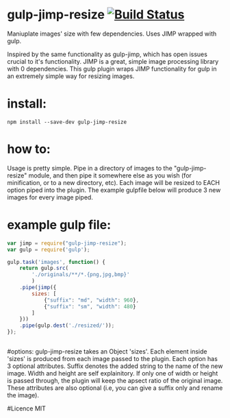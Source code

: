 # gulp-jimp-resize [![Build Status](https://travis-ci.org/CSKingMartin/gulp-jimp-resize.svg?branch=master)](https://travis-ci.org/CSKingMartin/gulp-jimp-resize)
Maniuplate images' size with few dependencies. Uses JIMP wrapped with gulp.

Inspired by the same functionality as gulp-jimp, which has open issues crucial to it's functionality. JIMP is a great, simple image processing library with 0 dependencies. This gulp plugin wraps JIMP functionality for gulp in an extremely simple way for resizing images.

# install:
```
npm install --save-dev gulp-jimp-resize
```

# how to:
Usage is pretty simple. Pipe in a directory of images to the "gulp-jimp-resize" module, and then pipe it somewhere else as you wish (for minification, or to a new directory, etc). Each image will be resized to EACH option piped into the plugin. The example gulpfile below will produce 3 new images for every image piped.

# example gulp file:
```js
var jimp = require("gulp-jimp-resize");
var gulp = require('gulp');

gulp.task('images', function() {
	return gulp.src(
		'./originals/**/*.{png,jpg,bmp}'
		)
	.pipe(jimp({
		sizes: [
			{"suffix": "md", "width": 960},
			{"suffix": "sm", "width": 480}
		]
	}))
	.pipe(gulp.dest('./resized/'));
});
		
```

#options:
gulp-jimp-resize takes an Object 'sizes'. Each element inside 'sizes' is produced from each image passed to the plugin. Each option has 3 optional attributes. Suffix denotes the added string to the name of the new image. Width and height are self explainitory. If only one of width or height is passed through, the plugin will keep the apsect ratio of the original image. These attributes are also optional (i.e, you can give a suffix only and rename the image).

#Licence
MIT
